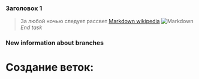 ### Заголовок 1
> За любой ночью следует рассвет
[Markdown wikipedia](https://ru.wikipedia.org/wiki/Markdown)
![Markdown](https://hitfm.ru/rx/750x750,c_1,g_CenterCenter/uploads/5d/a4/be2e60a66b79c8b33cfc66f7adef.jpg)
*End task*
### New information about branches
# Создание веток: